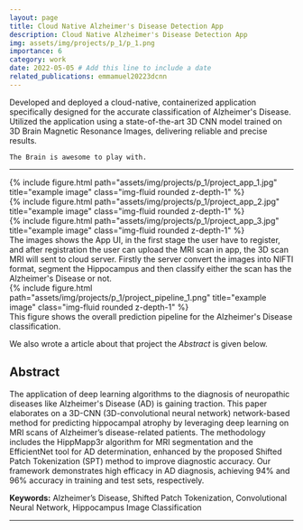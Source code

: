 ```yaml
---
layout: page
title: Cloud Native Alzheimer's Disease Detection App
description: Cloud Native Alzheimer's Disease Detection App
img: assets/img/projects/p_1/p_1.png
importance: 6
category: work
date: 2022-05-05 # Add this line to include a date
related_publications: emmamuel20223dcnn
---
```


Developed and deployed a cloud-native, containerized application specifically designed for the accurate classification of Alzheimer's Disease. Utilized the application using a state-of-the-art 3D CNN model trained on 3D Brain Magnetic Resonance Images, delivering reliable and precise results.



    
    The Brain is awesome to play with.
    
---


<div class="row">
    <div class="col-sm mt-3 mt-md-0">
        {% include figure.html path="assets/img/projects/p_1/project_app_1.jpg" title="example image" class="img-fluid rounded z-depth-1" %}
    </div>
    <div class="col-sm mt-3 mt-md-0">
        {% include figure.html path="assets/img/projects/p_1/project_app_2.jpg" title="example image" class="img-fluid rounded z-depth-1" %}
    </div>
    <div class="col-sm mt-3 mt-md-0">
        {% include figure.html path="assets/img/projects/p_1/project_app_3.jpg" title="example image" class="img-fluid rounded z-depth-1" %}
    </div>
</div>
<div class="caption">
    The images shows the App UI, in the first stage the user have to register, and after registration the user can upload the MRI scan in app, the 3D scan MRI will sent to cloud server. Firstly the server convert the images into NIFTI format, segment the Hippocampus and then classify either the scan has the Alzheimer's Disease or not. 
</div>
<div class="row">
    <div class="col-sm mt-3 mt-md-0">
        {% include figure.html path="assets/img/projects/p_1/project_pipeline_1.png" title="example image" class="img-fluid rounded z-depth-1" %}
    </div>
</div>
<div class="caption">
    This figure shows the overall prediction pipeline for the Alzheimer's Disease classification.
</div>

We also wrote a article about that project the *Abstract* is given below.

<section id="abstract" class="mt-5">
    <div class="container">
        <h2 class="section-title">Abstract</h2>
        <p class="abstract-content">
            The application of deep learning algorithms to the diagnosis of neuropathic diseases like Alzheimer's Disease (AD) is gaining traction. This paper elaborates on a 3D-CNN (3D-convolutional neural network) network-based method for predicting hippocampal atrophy by leveraging deep learning on MRI scans of Alzheimer’s disease-related patients. The methodology includes the HippMapp3r algorithm for MRI segmentation and the EfficientNet tool for AD determination, enhanced by the proposed Shifted Patch Tokenization (SPT) method to improve diagnostic accuracy. Our framework demonstrates high efficacy in AD diagnosis, achieving 94% and 96% accuracy in training and test sets, respectively.
        </p>
        <p class="keywords"><strong>Keywords:</strong> Alzheimer’s Disease, Shifted Patch Tokenization, Convolutional Neural Network, Hippocampus Image Classification</p>
    </div>
</section>

---
